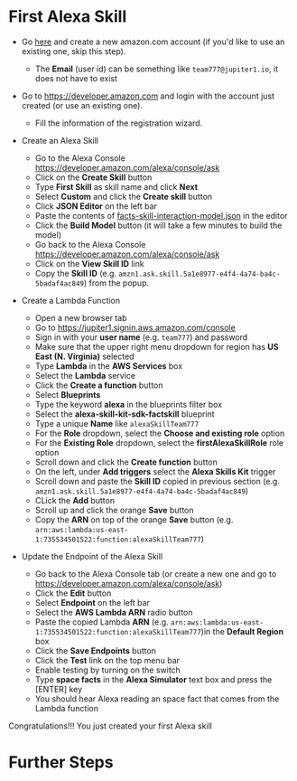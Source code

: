 # First Alexa Skill

* Go [here](https://www.amazon.com/ap/register?openid.pape.max_auth_age=0&openid.identity=http%3A%2F%2Fspecs.openid.net%2Fauth%2F2.0%2Fidentifier_select&pageId=usflex&ignoreAuthState=1&openid.return_to=https%3A%2F%2Fwww.amazon.com%2F%3F_encoding%3DUTF8%26ref_%3Dnav_ya_signin&prevRID=4CN21QYBVVZRQBNGEQZ7&openid.assoc_handle=usflex&openid.mode=checkid_setup&openid.ns.pape=http%3A%2F%2Fspecs.openid.net%2Fextensions%2Fpape%2F1.0&prepopulatedLoginId=&failedSignInCount=0&openid.claimed_id=http%3A%2F%2Fspecs.openid.net%2Fauth%2F2.0%2Fidentifier_select&openid.ns=http%3A%2F%2Fspecs.openid.net%2Fauth%2F2.0) and create a new amazon.com account (if you'd like to use an existing one, skip this step).

  * The **Email** (user id) can be something like `team777@jupiter1.io`, it does not have to exist

* Go to https://developer.amazon.com and login with the account just created (or use an existing one). 

  * Fill the information of the registration wizard.

* Create an Alexa Skill
  * Go to the Alexa Console https://developer.amazon.com/alexa/console/ask 
  * Click on the **Create Skill** button
  * Type **First Skill** as skill name and click **Next**
  * Select **Custom** and click the **Create skill** button
  * Click **JSON Editor** on the left bar
  * Paste the contents of [facts-skill-interaction-model.json](https://raw.githubusercontent.com/jose-troche/alexa/master/facts-skill-interaction-model.json) in the editor
  * Click the **Build Model** button (it will take a few minutes to build the model)
  * Go back to the Alexa Console https://developer.amazon.com/alexa/console/ask
  * Click on the **View Skill ID** link
  * Copy the **Skill ID** (e.g. `amzn1.ask.skill.5a1e8977-e4f4-4a74-ba4c-5badaf4ac849`) from the popup. 
  
* Create a Lambda Function
  * Open a new browser tab
  * Go to https://jupiter1.signin.aws.amazon.com/console
  * Sign in with your **user name** (e.g. `team777`) and password
  * Make sure that the upper right menu dropdown for region has **US East (N. Virginia)** selected
  * Type **Lambda** in the **AWS Services** box
  * Select the **Lambda** service
  * Click the **Create a function** button
  * Select **Blueprints**
  * Type the keyword **alexa** in the blueprints filter box
  * Select the **alexa-skill-kit-sdk-factskill** blueprint
  * Type a unique **Name** like `alexaSkillTeam777`
  * For the **Role** dropdown, select the **Choose and existing role** option
  * For the **Existing Role** dropdown, select the **firstAlexaSkillRole** role option
  * Scroll down and click the **Create function** button
  * On the left, under **Add triggers** select the **Alexa Skills Kit** trigger
  * Scroll down and paste the **Skill ID** copied in previous section (e.g. `amzn1.ask.skill.5a1e8977-e4f4-4a74-ba4c-5badaf4ac849`)
  * CLick the **Add** button
  * Scroll up and click the orange **Save** button
  * Copy the **ARN** on top of the orange **Save** button (e.g. `arn:aws:lambda:us-east-1:735534501522:function:alexaSkillTeam777`)
  

* Update the Endpoint of the Alexa Skill
  * Go back to the Alexa Console tab (or create a new one and go to https://developer.amazon.com/alexa/console/ask)
  * Click the **Edit** button
  * Select **Endpoint** on the left bar
  * Select the **AWS Lambda ARN** radio button
  * Paste the copied Lambda **ARN** (e.g. `arn:aws:lambda:us-east-1:735534501522:function:alexaSkillTeam777`)in the **Default Region** box
  * Click the **Save Endpoints** button
  * Click the **Test** link on the top menu bar
  * Enable testing by turning on the switch
  * Type **space facts** in the **Alexa Simulator** text box and press the [ENTER] key
  * You should hear Alexa reading an space fact that comes from the Lambda function
  
Congratulations!!! You just created your first Alexa skill

# Further Steps
